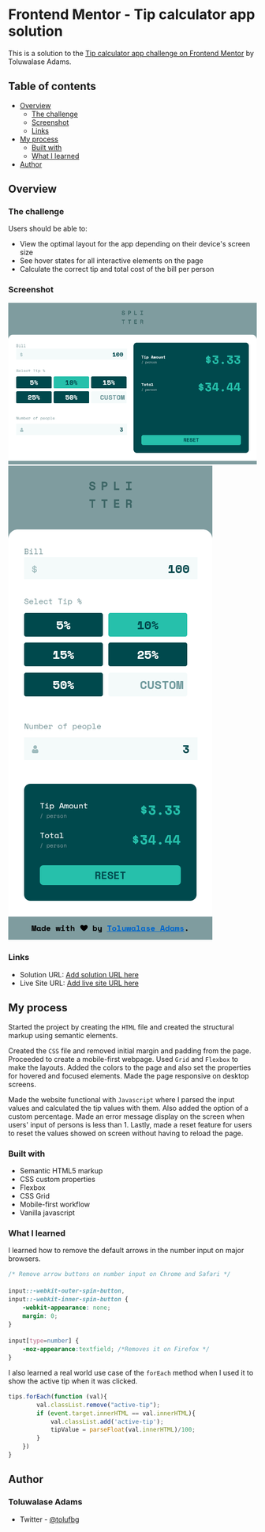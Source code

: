 # Frontend Mentor - Tip calculator app solution

This is a solution to the [Tip calculator app challenge on Frontend Mentor](https://www.frontendmentor.io/challenges/tip-calculator-app-ugJNGbJUX) by Toluwalase Adams.

## Table of contents

- [Overview](#overview)
  - [The challenge](#the-challenge)
  - [Screenshot](#screenshot)
  - [Links](#links)
- [My process](#my-process)
  - [Built with](#built-with)
  - [What I learned](#what-i-learned)
- [Author](#author)

## Overview

### The challenge

Users should be able to:

- View the optimal layout for the app depending on their device's screen size
- See hover states for all interactive elements on the page
- Calculate the correct tip and total cost of the bill per person

### Screenshot

![Desktop screenshot](./Screenshots/screenshot-desktop.png)
![Mobile screenshot](./Screenshots/screenshot-mobile.png)

### Links

- Solution URL: [Add solution URL here](https://your-solution-url.com)
- Live Site URL: [Add live site URL here](https://your-live-site-url.com)

## My process

Started the project by creating the `HTML` file and created the structural markup using semantic elements.

Created the `CSS` file and removed initial margin and padding from the page. Proceeded to create a mobile-first webpage. Used `Grid` and `Flexbox` to make the layouts. Added the colors to the page and also set the properties for hovered and focused elements. Made the page responsive on desktop screens.

Made the website functional with `Javascript` where I parsed the input values and calculated the tip values with them. Also added the option of a custom percentage. Made an error message display on the screen when users' input of persons is less than 1. Lastly, made a reset feature for users to reset the values showed on screen without having to reload the page.

### Built with

- Semantic HTML5 markup
- CSS custom properties
- Flexbox
- CSS Grid
- Mobile-first workflow
- Vanilla javascript

### What I learned

I learned how to remove the default arrows in the number input on major browsers.

```css
/* Remove arrow buttons on number input on Chrome and Safari */

input::-webkit-outer-spin-button,
input::-webkit-inner-spin-button {
    -webkit-appearance: none;
    margin: 0;
}

input[type=number] {
    -moz-appearance:textfield; /*Removes it on Firefox */
}
```


I also learned a real world use case of the `forEach` method when I used it to show the active tip when it was clicked.

```js
tips.forEach(function (val){
        val.classList.remove("active-tip");
        if (event.target.innerHTML == val.innerHTML){
            val.classList.add('active-tip');
            tipValue = parseFloat(val.innerHTML)/100;
        }
    })
}
```

## Author

### Toluwalase Adams
- Twitter - [@tolufbg](https://www.twitter.com/tolufbg)

